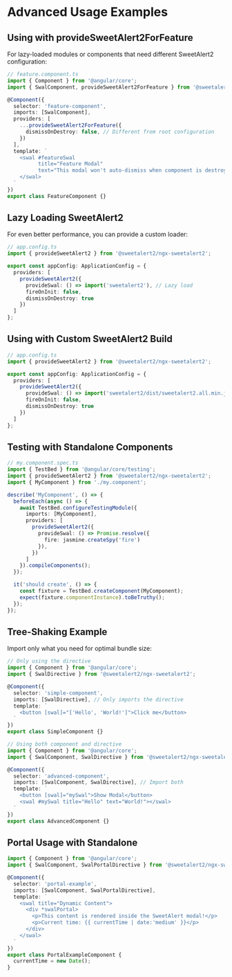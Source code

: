 # Advanced Usage Examples

## Using with provideSweetAlert2ForFeature

For lazy-loaded modules or components that need different SweetAlert2 configuration:

```typescript
// feature.component.ts
import { Component } from '@angular/core';
import { SwalComponent, provideSweetAlert2ForFeature } from '@sweetalert2/ngx-sweetalert2';

@Component({
  selector: 'feature-component',
  imports: [SwalComponent],
  providers: [
    ...provideSweetAlert2ForFeature({
      dismissOnDestroy: false, // Different from root configuration
    })
  ],
  template: `
    <swal #featureSwal 
          title="Feature Modal"
          text="This modal won't auto-dismiss when component is destroyed">
    </swal>
  `
})
export class FeatureComponent {}
```

## Lazy Loading SweetAlert2

For even better performance, you can provide a custom loader:

```typescript
// app.config.ts
import { provideSweetAlert2 } from '@sweetalert2/ngx-sweetalert2';

export const appConfig: ApplicationConfig = {
  providers: [
    provideSweetAlert2({
      provideSwal: () => import('sweetalert2'), // Lazy load
      fireOnInit: false,
      dismissOnDestroy: true
    })
  ]
};
```

## Using with Custom SweetAlert2 Build

```typescript
// app.config.ts
import { provideSweetAlert2 } from '@sweetalert2/ngx-sweetalert2';

export const appConfig: ApplicationConfig = {
  providers: [
    provideSweetAlert2({
      provideSwal: () => import('sweetalert2/dist/sweetalert2.all.min.js'),
      fireOnInit: false,
      dismissOnDestroy: true
    })
  ]
};
```

## Testing with Standalone Components

```typescript
// my.component.spec.ts
import { TestBed } from '@angular/core/testing';
import { provideSweetAlert2 } from '@sweetalert2/ngx-sweetalert2';
import { MyComponent } from './my.component';

describe('MyComponent', () => {
  beforeEach(async () => {
    await TestBed.configureTestingModule({
      imports: [MyComponent],
      providers: [
        provideSweetAlert2({
          provideSwal: () => Promise.resolve({
            fire: jasmine.createSpy('fire')
          }),
        })
      ]
    }).compileComponents();
  });

  it('should create', () => {
    const fixture = TestBed.createComponent(MyComponent);
    expect(fixture.componentInstance).toBeTruthy();
  });
});
```

## Tree-Shaking Example

Import only what you need for optimal bundle size:

```typescript
// Only using the directive
import { Component } from '@angular/core';
import { SwalDirective } from '@sweetalert2/ngx-sweetalert2';

@Component({
  selector: 'simple-component',
  imports: [SwalDirective], // Only imports the directive
  template: `
    <button [swal]="['Hello', 'World!']">Click me</button>
  `
})
export class SimpleComponent {}
```

```typescript
// Using both component and directive
import { Component } from '@angular/core';
import { SwalComponent, SwalDirective } from '@sweetalert2/ngx-sweetalert2';

@Component({
  selector: 'advanced-component',
  imports: [SwalComponent, SwalDirective], // Import both
  template: `
    <button [swal]="mySwal">Show Modal</button>
    <swal #mySwal title="Hello" text="World!"></swal>
  `
})
export class AdvancedComponent {}
```

## Portal Usage with Standalone

```typescript
import { Component } from '@angular/core';
import { SwalComponent, SwalPortalDirective } from '@sweetalert2/ngx-sweetalert2';

@Component({
  selector: 'portal-example',
  imports: [SwalComponent, SwalPortalDirective],
  template: `
    <swal title="Dynamic Content">
      <div *swalPortal>
        <p>This content is rendered inside the SweetAlert modal!</p>
        <p>Current time: {{ currentTime | date:'medium' }}</p>
      </div>
    </swal>
  `
})
export class PortalExampleComponent {
  currentTime = new Date();
}

